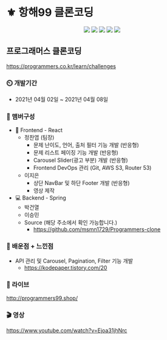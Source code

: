# :fleur_de_lis: 항해99 클론코딩

<p align='center'>
    <img src="https://img.shields.io/badge/React-v17.0.2-blue?logo=React"/>
    <img src="https://img.shields.io/badge/Redux-v4.0.5-purple?logo=Redux"/>
    <img src="https://img.shields.io/badge/StyledComponents-v5.2.3-pink?logo=styled-components"/>
    <img src="https://img.shields.io/badge/SpringBoot-v2.4.4-6db33f?logo=Spring"/>
    <img src="https://img.shields.io/badge/yarn-^1.22.10-yellow?logo=yarn" />
</p>

## 프로그래머스 클론코딩
https://programmers.co.kr/learn/challenges

### :timer_clock: 개발기간
+ 2021년 04월 02일 ~ 2021년 04월 08일

### :mage: 맴버구성
+ :lipstick: Frontend - React
  + 정찬엽 (팀장)
     + 문제 난이도, 언어, 출처 필터 기능 개발 (반응형)
     + 문제 리스트 페이징 기능 개발 (반응형)
     + Carousel Slider(광고 부분) 개발 (반응형)
     + Frontend DevOps 관리 (Git, AWS S3, Router 53)
  + 이지은
     + 상단 NavBar 및 하단 Footer 개발 (반응형)
     + 영상 제작
+ :computer: Backend - Spring
  + 박건열
  + 이승민
  + Source (해당 주소에서 확인 가능합니다.)
    + https://github.com/msmn1729/Programmers-clone

### :100: 배운점 + 느낀점
+ API 관리 및 Carousel, Pagination, Filter 기능 개발
  + https://kodepaper.tistory.com/20

### :link: 라이브
http://programmers99.shop/

### :clapper: 영상
https://www.youtube.com/watch?v=Ejoa31jhNrc
